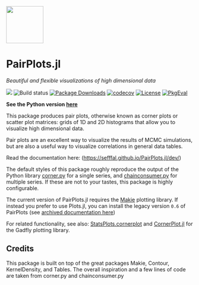 <img src="https://github.com/sefffal/PairPlots.jl/raw/master/docs/src/assets/logo.png" width=100> 

# PairPlots.jl


*Beautiful and flexible visualizations of high dimensional data*

[![](https://img.shields.io/badge/docs-dev-blue.svg)](https://sefffal.github.io/PairPlots.jl/dev/)
![Build status](https://github.com/sefffal/PairPlots.jl/actions/workflows/ci.yml/badge.svg)
[![Package Downloads](https://shields.io/endpoint?url=https://pkgs.genieframework.com/api/v1/badge/PairPlots)](https://pkgs.genieframework.com?packages=PairPlots)
[![codecov](https://codecov.io/gh/sefffal/PairPlots.jl/branch/master/graph/badge.svg?token=1II9NYRIXT)](https://codecov.io/gh/sefffal/PairPlots.jl)
[![License](https://img.shields.io/github/license/sefffal/PairPlots.jl)](LICENSE)
[![PkgEval](https://juliaci.github.io/NanosoldierReports/pkgeval_badges/P/PairPlots.svg)](https://juliaci.github.io/NanosoldierReports/pkgeval_badges/report.html)

**See the Python version [here](https://github.com/sefffal/pairplots/)**


This package produces pair plots, otherwise known as corner plots or scatter plot matrices: grids of 1D and 2D histograms that allow you to visualize high dimensional data.

Pair plots are an excellent way to visualize the results of MCMC simulations, but are also a useful way to visualize correlations in general data tables.

Read the documentation here: (https://sefffal.github.io/PairPlots.jl/dev/)

The default styles of this package roughly reproduce the output of the Python library [corner.py](https://corner.readthedocs.io/en/latest/index.html) for a single series, and [chainconsumer.py](https://samreay.github.io/ChainConsumer/usage.html) for multiple series.
If these are not to your tastes, this package is highly configurable.

The current version of PairPlots.jl requires the [Makie](https://makie.juliaplots.org/) plotting library. If instead you prefer to use Plots.jl, you can install the legacy version `0.6` of PairPlots (see [archived documentation here](https://github.com/sefffal/PairPlots.jl/blob/b632abd79c0dfbe7387d44393f4fb5b7f74ac5d8/README.md))

For related functionality, see also: [StatsPlots.cornerplot](https://github.com/JuliaPlots/StatsPlots.jl#corrplot-and-cornerplot) and [CornerPlot.jl](https://github.com/kilianbreathnach/CornerPlot.jl) for the Gadfly plotting library.


## Credits
This package is built on top of the great packages Makie, Contour, KernelDensity, and Tables. The overall inspiration and a few lines of code are taken  from corner.py and chainconsumer.py
